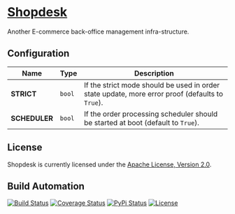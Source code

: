 # [Shopdesk](http://shopdesk.hive.pt)

Another E-commerce back-office management infra-structure.

## Configuration

| Name | Type | Description |
| ----- | ----- | ----- |
| **STRICT** | `bool` | If the strict mode should be used in order state update, more error proof (defaults to `True`). |
| **SCHEDULER** | `bool` | If the order processing scheduler should be started at boot (default to `True`). |

## License

Shopdesk is currently licensed under the [Apache License, Version 2.0](http://www.apache.org/licenses/).

## Build Automation

[![Build Status](https://travis-ci.com/hivesolutions/shopdesk.svg?branch=master)](https://travis-ci.com/hivesolutions/shopdesk)
[![Coverage Status](https://coveralls.io/repos/hivesolutions/shopdesk/badge.svg?branch=master)](https://coveralls.io/r/hivesolutions/shopdesk?branch=master)
[![PyPi Status](https://img.shields.io/pypi/v/shopdesk.svg)](https://pypi.python.org/pypi/shopdesk)
[![License](https://img.shields.io/badge/license-Apache%202.0-blue.svg)](https://www.apache.org/licenses/)
